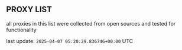 ## PROXY LIST

all proxies in this list were collected from open sources and tested for functionality

last update: `2025-04-07 05:20:29.836746+00:00` UTC